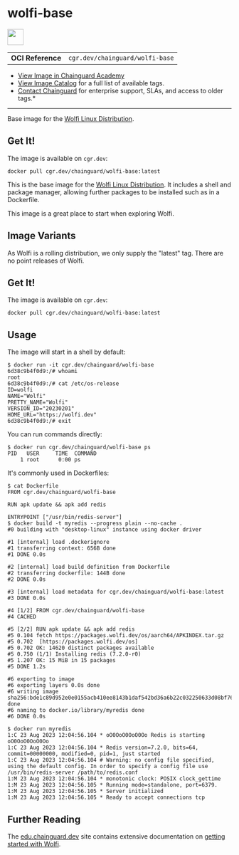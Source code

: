 <!--monopod:start-->
# wolfi-base

<!--url:start-->
<a href="https://wolfi.dev">
<!--logo:start-->
  <img src="https://storage.googleapis.com/chainguard-academy/logos/wolfi-base/logo.svg" width="36px" height="36px" />
<!--logo:end-->
</a>
<!--url:end-->

| | |
| - | - |
| **OCI Reference** | `cgr.dev/chainguard/wolfi-base` |

* [View Image in Chainguard Academy](https://edu.chainguard.dev/chainguard/chainguard-images/reference/wolfi-base/overview/)
* [View Image Catalog](https://console.enforce.dev/images/catalog) for a full list of available tags.
* [Contact Chainguard](https://www.chainguard.dev/chainguard-images) for enterprise support, SLAs, and access to older tags.*
---
<!--monopod:end-->

<!--overview:start-->
Base image for the [Wolfi Linux Distribution](https://wolfi.dev).
<!--overview:end-->

<!--getting:start-->
## Get It!
The image is available on `cgr.dev`:

```
docker pull cgr.dev/chainguard/wolfi-base:latest
```
<!--getting:end-->

<!--body:start-->
This is the base image for the [Wolfi Linux Distribution](wolfi.dev). It includes a shell and package manager, allowing further packages to be installed such as in a Dockerfile.

This image is a great place to start when exploring Wolfi.

## Image Variants

As Wolfi is a rolling distribution, we only supply the "latest" tag. There are no point releases of
Wolfi.

## Get It!

The image is available on `cgr.dev`:

```
docker pull cgr.dev/chainguard/wolfi-base:latest
```

## Usage

The image will start in a shell by default:

```
$ docker run -it cgr.dev/chainguard/wolfi-base
6d38c9b4f0d9:/# whoami
root
6d38c9b4f0d9:/# cat /etc/os-release
ID=wolfi
NAME="Wolfi"
PRETTY_NAME="Wolfi"
VERSION_ID="20230201"
HOME_URL="https://wolfi.dev"
6d38c9b4f0d9:/# exit
```

You can run commands directly:

```
$ docker run cgr.dev/chainguard/wolfi-base ps
PID   USER     TIME  COMMAND
    1 root      0:00 ps
```

It's commonly used in Dockerfiles:

```
$ cat Dockerfile
FROM cgr.dev/chainguard/wolfi-base

RUN apk update && apk add redis

ENTRYPOINT ["/usr/bin/redis-server"]
$ docker build -t myredis --progress plain --no-cache .
#0 building with "desktop-linux" instance using docker driver

#1 [internal] load .dockerignore
#1 transferring context: 656B done
#1 DONE 0.0s

#2 [internal] load build definition from Dockerfile
#2 transferring dockerfile: 144B done
#2 DONE 0.0s

#3 [internal] load metadata for cgr.dev/chainguard/wolfi-base:latest
#3 DONE 0.0s

#4 [1/2] FROM cgr.dev/chainguard/wolfi-base
#4 CACHED

#5 [2/2] RUN apk update && apk add redis
#5 0.104 fetch https://packages.wolfi.dev/os/aarch64/APKINDEX.tar.gz
#5 0.702  [https://packages.wolfi.dev/os]
#5 0.702 OK: 14620 distinct packages available
#5 0.750 (1/1) Installing redis (7.2.0-r0)
#5 1.207 OK: 15 MiB in 15 packages
#5 DONE 1.2s

#6 exporting to image
#6 exporting layers 0.0s done
#6 writing image sha256:bde1c89d952e0e0155acb410ee8143b1daf542bd36a6b22c032250633d08bf76 done
#6 naming to docker.io/library/myredis done
#6 DONE 0.0s

$ docker run myredis
1:C 23 Aug 2023 12:04:56.104 * oO0OoO0OoO0Oo Redis is starting oO0OoO0OoO0Oo
1:C 23 Aug 2023 12:04:56.104 * Redis version=7.2.0, bits=64, commit=00000000, modified=0, pid=1, just started
1:C 23 Aug 2023 12:04:56.104 # Warning: no config file specified, using the default config. In order to specify a config file use /usr/bin/redis-server /path/to/redis.conf
1:M 23 Aug 2023 12:04:56.104 * monotonic clock: POSIX clock_gettime
1:M 23 Aug 2023 12:04:56.105 * Running mode=standalone, port=6379.
1:M 23 Aug 2023 12:04:56.105 * Server initialized
1:M 23 Aug 2023 12:04:56.105 * Ready to accept connections tcp
```

## Further Reading

The [edu.chainguard.dev](https://edu.chainguard.dev) site contains extensive documentation on [getting started with Wolfi](https://edu.chainguard.dev/open-source/wolfi/overview/).
<!--body:end-->

